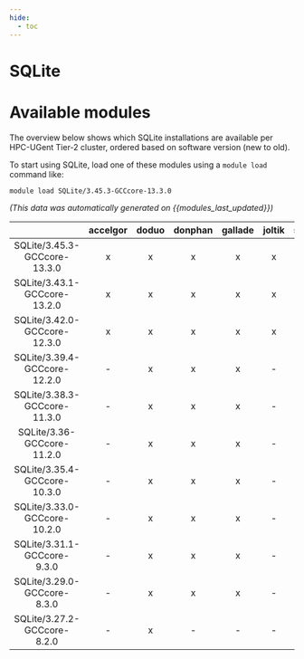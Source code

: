 ```yaml
---
hide:
  - toc
---
```


SQLite
======

# Available modules


The overview below shows which SQLite installations are available per HPC-UGent Tier-2 cluster, ordered based on software version (new to old).

To start using SQLite, load one of these modules using a `module load` command like:

```shell
module load SQLite/3.45.3-GCCcore-13.3.0
```

*(This data was automatically generated on {{modules_last_updated}})*  

| |accelgor|doduo|donphan|gallade|joltik|shinx|
| :---: | :---: | :---: | :---: | :---: | :---: | :---: |
|SQLite/3.45.3-GCCcore-13.3.0|x|x|x|x|x|x|
|SQLite/3.43.1-GCCcore-13.2.0|x|x|x|x|x|x|
|SQLite/3.42.0-GCCcore-12.3.0|x|x|x|x|x|x|
|SQLite/3.39.4-GCCcore-12.2.0|-|x|x|x|-|x|
|SQLite/3.38.3-GCCcore-11.3.0|-|x|x|x|-|x|
|SQLite/3.36-GCCcore-11.2.0|-|x|x|x|-|x|
|SQLite/3.35.4-GCCcore-10.3.0|-|x|x|x|-|-|
|SQLite/3.33.0-GCCcore-10.2.0|-|x|x|x|-|-|
|SQLite/3.31.1-GCCcore-9.3.0|-|x|x|x|-|-|
|SQLite/3.29.0-GCCcore-8.3.0|-|x|x|x|-|-|
|SQLite/3.27.2-GCCcore-8.2.0|-|x|-|-|-|-|
